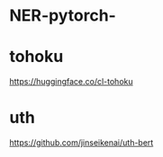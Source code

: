 # NER-pytorch-
# tohoku
https://huggingface.co/cl-tohoku

# uth
https://github.com/jinseikenai/uth-bert
